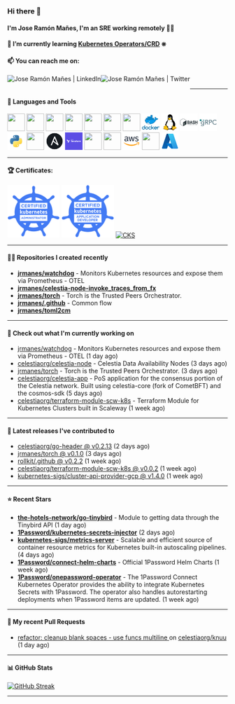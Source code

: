 ### Hi there 👋

#### I'm Jose Ramón Mañes, I'm an SRE working remotely 👨‍💻

####  🌱 I’m currently learning [Kubernetes Operators/CRD](https://kubernetes.io/docs/concepts/extend-kubernetes/operator/) ⎈
####  📫 You can reach me on:

<a href="https://www.linkedin.com/in/joseramonmanesblasco/"><img align="left" alt="Jose Ramón Mañes | LinkedIn" height="32" src="https://img.shields.io/badge/linkedin-%230077B5.svg?&style=for-the-badge&logo=linkedin&logoColor=white"/></a>
<a href="https://twitter.com/jrmanes_"><img align="left" alt="Jose Ramón Mañes | Twitter" height="32" src="https://img.shields.io/badge/Twitter-1DA1F2?style=for-the-badge&logo=twitter&logoColor=white"/></a>
<br/>

---

#### 🔨 Languages and Tools
<p align="left">
<code><img width="40" height="40" src="https://go.dev/blog/go-brand/Go-Logo/PNG/Go-Logo_Blue.png"></code>
<code><img width="40" height="40" src="https://www.vectorlogo.zone/logos/kubernetes/kubernetes-icon.svg"></code>
<code><img width="40" height="40" src="https://cluster-api.sigs.k8s.io/images/introduction.svg"></code>
<code><img width="40" height="40" src="https://cncf-branding.netlify.app/img/projects/argo/icon/color/argo-icon-color.png"></code>
<code><img width="40" height="40" src="https://camo.githubusercontent.com/bd5b74426b7087fe4c8568458993dfff11001c3b9f0a2483e1da43650cbe0672/68747470733a2f2f7777772e766563746f726c6f676f2e7a6f6e652f6c6f676f732f697374696f696f2f697374696f696f2d69636f6e2e737667"></code>
<code><img width="40" height="40" src="https://avatars.githubusercontent.com/u/3380462?s=200&v=4"></code>
<code><img width="40" height="40" src="https://avatars.githubusercontent.com/u/49725059?s=200&v=4"></code>
<code><img width="40" height="40" src="https://github.com/github/explore/raw/main/topics/docker/docker.png"></code>
<code><img width="40" height="40" src="https://github.com/github/explore/raw/main/topics/linux/linux.png"></code>
<code><img width="40" height="40" src="https://github.com/github/explore/raw/main/topics/bash/bash.png"></code>
<code><img width="40" height="40" src="https://raw.githubusercontent.com/github/explore/main/topics/grpc/grpc.png"></code>
<code><img width="40" height="40" src="https://raw.githubusercontent.com/github/explore/main/topics/python/python.png"></code>
<code><img width="40" height="40" src="https://miqh.gallerycdn.vsassets.io/extensions/miqh/vscode-language-rust/0.14.0/1536151476041/Microsoft.VisualStudio.Services.Icons.Default"></code>
<code><img width="40" height="40" src="https://github.com/github/explore/raw/main/topics/ansible/ansible.png"></code>
<code><img width="40" height="40" src="https://raw.githubusercontent.com/github/explore/80688e429a7d4ef2fca1e82350fe8e3517d3494d/topics/terraform/terraform.png"></code>
<code><img width="40" height="40" src="https://www.vectorlogo.zone/logos/vagrantup/vagrantup-icon.svg"></code>
<code><img width="40" height="40" src="https://avatars.githubusercontent.com/u/10203055?s=200&v=4"></code>
<code><img width="40" height="40" src="https://github.com/github/explore/raw/main/topics/aws/aws.png"></code>
<code><img width="40" height="40" src="https://www.vectorlogo.zone/logos/google_cloud/google_cloud-icon.svg"></code>
<code><img width="40" height="40" src="https://raw.githubusercontent.com/github/explore/80688e429a7d4ef2fca1e82350fe8e3517d3494d/topics/azure/azure.png"></code>
</p>

---

#### 🏆 Certificates:

<a href="https://www.credly.com/badges/bbcfc5a2-085d-4661-b385-0ce108904e8c/public_url"><img alt="CKA" width="120" height="120" src="https://raw.githubusercontent.com/cncf/artwork/master/other/cka/color/kubernetes-cka-color.png"/></a>
<a href="https://www.credly.com/badges/bbcfc5a2-085d-4661-b385-0ce108904e8c/public_url"><img alt="CKAD" width="120" height="120" src="https://raw.githubusercontent.com/cncf/artwork/master/other/ckad/color/kubernetes-ckad-color.png"/></a>
<a href="https://www.credly.com/badges/0e9bf1ef-f30d-441d-aa38-9b61252615b0/public_url"><img alt="CKS" width="120" height="120" src="https://www.cncf.io/wp-content/uploads/2020/11/kubernetes-security-specialist-logo.svg"/></a>

---

#### 👨‍💻 Repositories I created recently
- **[jrmanes/watchdog](https://github.com/jrmanes/watchdog)** - Monitors Kubernetes resources and expose them via Prometheus - OTEL
- **[jrmanes/celestia-node-invoke_traces_from_fx](https://github.com/jrmanes/celestia-node-invoke_traces_from_fx)**
- **[jrmanes/torch](https://github.com/jrmanes/torch)** -  Torch is the Trusted Peers Orchestrator. 
- **[jrmanes/.github](https://github.com/jrmanes/.github)** - Common flow
- **[jrmanes/toml2cm](https://github.com/jrmanes/toml2cm)**

---

#### 👷 Check out what I'm currently working on


- [jrmanes/watchdog](https://github.com/jrmanes/watchdog) - Monitors Kubernetes resources and expose them via Prometheus - OTEL (1 day ago)
- [celestiaorg/celestia-node](https://github.com/celestiaorg/celestia-node) - Celestia Data Availability Nodes (3 days ago)
- [jrmanes/torch](https://github.com/jrmanes/torch) -  Torch is the Trusted Peers Orchestrator.  (3 days ago)
- [celestiaorg/celestia-app](https://github.com/celestiaorg/celestia-app) - PoS application for the consensus portion of the Celestia network. Built using celestia-core (fork of CometBFT) and the cosmos-sdk (5 days ago)
- [celestiaorg/terraform-module-scw-k8s](https://github.com/celestiaorg/terraform-module-scw-k8s) - Terraform Module for Kubernetes Clusters built in Scaleway (1 week ago)

---

#### 🚀 Latest releases I've contributed to


- [celestiaorg/go-header @ v0.2.13](https://github.com/celestiaorg/go-header/releases/tag/v0.2.13) (2 days ago)
- [jrmanes/torch @ v0.1.0](https://github.com/jrmanes/torch/releases/tag/v0.1.0) (3 days ago)
- [rollkit/.github @ v0.2.2](https://github.com/rollkit/.github/releases/tag/v0.2.2) (1 week ago)
- [celestiaorg/terraform-module-scw-k8s @ v0.0.2](https://github.com/celestiaorg/terraform-module-scw-k8s/releases/tag/v0.0.2) (1 week ago)
- [kubernetes-sigs/cluster-api-provider-gcp @ v1.4.0](https://github.com/kubernetes-sigs/cluster-api-provider-gcp/releases/tag/v1.4.0) (1 week ago)

---

#### ⭐ Recent Stars


- **[the-hotels-network/go-tinybird](https://github.com/the-hotels-network/go-tinybird)** - Module to getting data through the Tinybird API (1 day ago)
- **[1Password/kubernetes-secrets-injector](https://github.com/1Password/kubernetes-secrets-injector)** (2 days ago)
- **[kubernetes-sigs/metrics-server](https://github.com/kubernetes-sigs/metrics-server)** - Scalable and efficient source of container resource metrics for Kubernetes built-in autoscaling pipelines. (4 days ago)
- **[1Password/connect-helm-charts](https://github.com/1Password/connect-helm-charts)** - Official 1Password Helm Charts (1 week ago)
- **[1Password/onepassword-operator](https://github.com/1Password/onepassword-operator)** - The 1Password Connect Kubernetes Operator provides the ability to integrate Kubernetes Secrets with 1Password. The operator also handles autorestarting deployments when 1Password items are updated. (1 week ago)

---

#### 🔨 My recent Pull Requests


- [refactor: cleanup blank spaces - use funcs multiline ](https://github.com/celestiaorg/knuu/pull/169) on [celestiaorg/knuu](https://github.com/celestiaorg/knuu) (1 day ago)

---

#### 📊 GitHub Stats

[![GitHub Streak](https://github-readme-streak-stats.herokuapp.com?user=jrmanes&theme=tokyonight&date_format=M%20j%5B%2C%20Y%5D)](https://git.io/streak-stats) 

---
